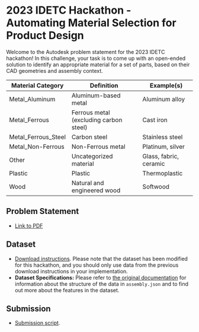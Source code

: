 # 2023 IDETC Hackathon - Automating Material Selection for Product Design   
Welcome to the Autodesk problem statement for the 2023 IDETC hackathon!
In this challenge, your task is to come up with an open-ended solution to identify an appropriate material for a set of parts, based on their CAD geometries and assembly context. 

| **Material   Category** 	| **Definition**                           	| **Example(s)**         	|
|-------------------------	|------------------------------------------	|------------------------	|
| Metal_Aluminum          	| Aluminum-based metal                     	| Aluminum alloy         	|
| Metal_Ferrous           	| Ferrous metal (excluding carbon   steel) 	| Cast iron              	|
| Metal_Ferrous_Steel     	| Carbon steel                             	| Stainless steel        	|
| Metal_Non-Ferrous       	| Non-Ferrous metal                        	| Platinum, silver       	|
| Other                   	| Uncategorized material                   	| Glass, fabric, ceramic 	|
| Plastic                 	| Plastic                                  	| Thermoplastic          	|
| Wood                    	| Natural and engineered wood              	| Softwood               	|

## Problem Statement
- [Link to PDF]()


## Dataset
- [Download instructions](). Please note that the dataset has been modified for this hackathon, and you should only use data from the previous download instructions in your implementation.
- **Dataset Specifications:** Please refer to [the original documentation](https://github.com/AutodeskAILab/Fusion360GalleryDataset/blob/master/docs/assembly.md) for information about the structure of the data in `assembly.json` and to find out more about the features in the dataset.


## Submission
- [Submission script]().
